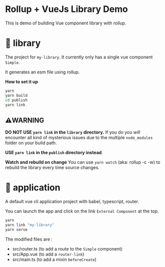 # Rollup + VueJs Library Demo

This is demo of building Vue component library with rollup.

# 📁 library

The project for `my-library`. It currently only has a single vue component `Simple`.

It generates an esm file using rollup.

**How to set it up**
```bash
yarn
yarn build
cd publish
yarn link
```

## ⚠️WARNING 

**DO NOT USE `yarn link` in the `library` directory.** 
If you do you *will* encounter all kind of mysterious issues due to the multiple `node_modules` folder on your build path. 

**USE `yarn link` in the `publish` directory instead**.

**Watch and rebuild on change**
You can use `yarn watch` (aka: rollup -c -w) to rebuild the library every time source changes.

# 📁 application

A default vue cli application project with babel, typescript, router.

You can launch the app and click on the link `External Component` at the top.

```bash
yarn
yarn link "my-library"
yarn serve
```

The modified files are :

- src/router.ts (to add a route to the `Simple` component)
- src/App.vue (to add a `router-link`)
- src/main.ts (to add a mixin `beforeCreate`)

